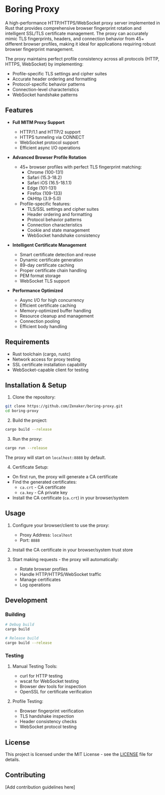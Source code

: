 # Boring Proxy

A high-performance HTTP/HTTPS/WebSocket proxy server implemented in Rust that provides comprehensive browser fingerprint rotation and intelligent SSL/TLS certificate management. The proxy can accurately mimic TLS fingerprints, headers, and connection behavior from 45+ different browser profiles, making it ideal for applications requiring robust browser fingerprint management.

The proxy maintains perfect profile consistency across all protocols (HTTP, HTTPS, WebSocket) by implementing:
- Profile-specific TLS settings and cipher suites
- Accurate header ordering and formatting
- Protocol-specific behavior patterns
- Connection-level characteristics
- WebSocket handshake patterns

## Features

- **Full MITM Proxy Support**
  - HTTP/1.1 and HTTP/2 support
  - HTTPS tunneling via CONNECT
  - WebSocket protocol support
  - Efficient async I/O operations

- **Advanced Browser Profile Rotation**
  - 45+ browser profiles with perfect TLS fingerprint matching:
    * Chrome (100-131)
    * Safari (15.3-18.2)
    * Safari iOS (16.5-18.1.1)
    * Edge (101-131)
    * Firefox (109-133)
    * OkHttp (3.9-5.0)
  - Profile-specific features:
    * TLS/SSL settings and cipher suites
    * Header ordering and formatting
    * Protocol behavior patterns
    * Connection characteristics
    * Cookie and state management
    * WebSocket handshake consistency

- **Intelligent Certificate Management**
  - Smart certificate detection and reuse
  - Dynamic certificate generation
  - 89-day certificate caching
  - Proper certificate chain handling
  - PEM format storage
  - WebSocket TLS support

- **Performance Optimized**
  - Async I/O for high concurrency
  - Efficient certificate caching
  - Memory-optimized buffer handling
  - Resource cleanup and management
  - Connection pooling
  - Efficient body handling

## Requirements

- Rust toolchain (cargo, rustc)
- Network access for proxy testing
- SSL certificate installation capability
- WebSocket-capable client for testing

## Installation & Setup

1. Clone the repository:
```bash
git clone https://github.com/Zenaker/boring-proxy.git
cd boring-proxy
```

2. Build the project:
```bash
cargo build --release
```

3. Run the proxy:
```bash
cargo run --release
```

The proxy will start on `localhost:8888` by default.

4. Certificate Setup:
- On first run, the proxy will generate a CA certificate
- Find the generated certificates:
  * `ca.crt` - CA certificate
  * `ca.key` - CA private key
- Install the CA certificate (`ca.crt`) in your browser/system

## Usage

1. Configure your browser/client to use the proxy:
   - Proxy Address: `localhost`
   - Port: `8888`

2. Install the CA certificate in your browser/system trust store

3. Start making requests - the proxy will automatically:
   - Rotate browser profiles
   - Handle HTTP/HTTPS/WebSocket traffic
   - Manage certificates
   - Log operations

## Development

### Building

```bash
# Debug build
cargo build

# Release build
cargo build --release
```

### Testing

1. Manual Testing Tools:
   - curl for HTTP testing
   - wscat for WebSocket testing
   - Browser dev tools for inspection
   - OpenSSL for certificate verification

2. Profile Testing:
   - Browser fingerprint verification
   - TLS handshake inspection
   - Header consistency checks
   - WebSocket protocol testing

## License

This project is licensed under the MIT License - see the [LICENSE](LICENSE) file for details.

## Contributing

[Add contribution guidelines here]

